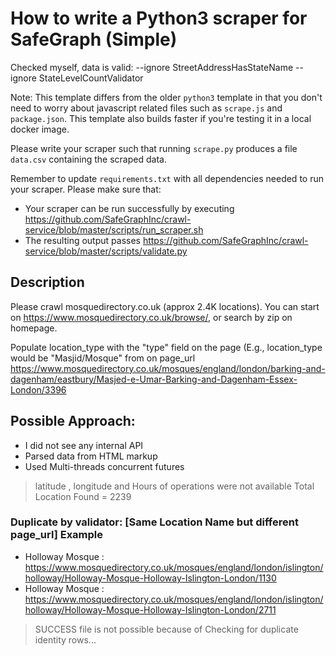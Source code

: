 # How to write a Python3 scraper for SafeGraph (Simple)


Checked myself, data is valid: --ignore StreetAddressHasStateName --ignore StateLevelCountValidator

Note: This template differs from the older `python3` template in that you don't need to worry about javascript related files such as `scrape.js` and `package.json`. This template also builds faster if you're testing it in a local docker image.

Please write your scraper such that running `scrape.py` produces a file `data.csv` containing the scraped data.

Remember to update `requirements.txt` with all dependencies needed to run your scraper. 
Please make sure that:
* Your scraper can be run successfully by executing https://github.com/SafeGraphInc/crawl-service/blob/master/scripts/run_scraper.sh 
* The resulting output passes https://github.com/SafeGraphInc/crawl-service/blob/master/scripts/validate.py

## Description
Please crawl mosquedirectory.co.uk (approx 2.4K locations). You can start on https://www.mosquedirectory.co.uk/browse/, or search by zip on homepage. 

Populate location_type with the "type" field on the page (E.g., location_type would be "Masjid/Mosque" from <span class="tag-masjid"> on page_url https://www.mosquedirectory.co.uk/mosques/england/london/barking-and-dagenham/eastbury/Masjed-e-Umar-Barking-and-Dagenham-Essex-London/3396

## Possible Approach: 

 - I did not see any internal API 
 - Parsed data from HTML markup 
 - Used Multi-threads concurrent futures

 > latitude , longitude and Hours of operations were not available 
 > Total Location Found = 2239

 ### Duplicate by validator: [Same Location Name but different page_url] Example
 - Holloway Mosque : https://www.mosquedirectory.co.uk/mosques/england/london/islington/holloway/Holloway-Mosque-Holloway-Islington-London/1130
 - Holloway Mosque : https://www.mosquedirectory.co.uk/mosques/england/london/islington/holloway/Holloway-Mosque-Holloway-Islington-London/2711

> SUCCESS file is not possible because of Checking for duplicate identity rows...